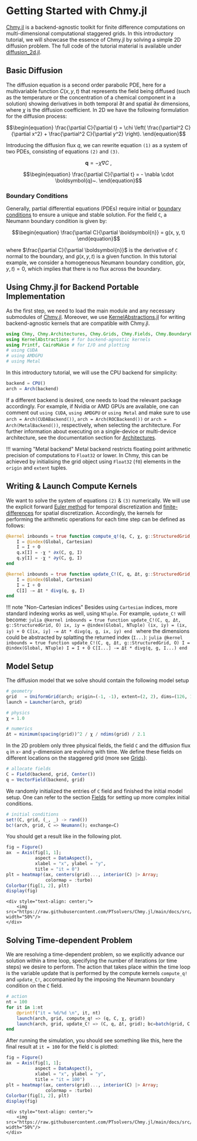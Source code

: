 # Getting Started with Chmy.jl

[Chmy.jl](https://github.com/PTsolvers/Chmy.jl) is a backend-agnostic toolkit for finite difference computations on multi-dimensional computational staggered grids. In this introductory tutorial, we will showcase the essence of Chmy.jl by solving a simple 2D diffusion problem. The full code of the tutorial material is available under [diffusion_2d.jl](https://github.com/PTsolvers/Chmy.jl/blob/main/examples/diffusion_2d.jl).

## Basic Diffusion

The diffusion equation is a second order parabolic PDE, here for a multivariable function $C(x,y,t)$ that represents the field being diffused (such as the temperature or the concentration of a chemical component in a solution) showing derivatives in both temporal $\partial t$ and spatial $\partial x$ dimensions, where $\chi$ is the diffusion coefficient. In 2D we have the following formulation for the diffusion process:

```math
\begin{equation}
\frac{\partial C}{\partial t} = \chi \left( \frac{\partial^2 C}{\partial x^2} + \frac{\partial^2 C}{\partial y^2} \right).
\end{equation}
```

Introducing the diffusion flux $q$, we can rewrite equation `(1)` as a system of two PDEs, consisting of equations `(2)` and `(3)`.

```math
\begin{equation}
\boldsymbol{q} = -\chi \nabla C~,
\end{equation}
```

```math
\begin{equation}
\frac{\partial C}{\partial t} = - \nabla \cdot \boldsymbol{q}~.
\end{equation}
```

### Boundary Conditions

Generally, partial differential equations (PDEs) require initial or [boundary conditions](./concepts/bc.md) to ensure a unique and stable solution. For the field `C`, a Neumann boundary condition is given by:

```math
\begin{equation}
\frac{\partial C}{\partial \boldsymbol{n}} = g(x, y, t)
\end{equation}
```
where $\frac{\partial C}{\partial \boldsymbol{n}}$ is the derivative of `C` normal to the boundary, and $g(x, y, t)$ is a given function. In this tutorial example, we consider a homogeneous Neumann boundary condition, $g(x, y, t) = 0$, which implies that there is no flux across the boundary.

## Using Chmy.jl for Backend Portable Implementation

As the first step, we need to load the main module and any necessary submodules of [Chmy.jl](https://github.com/PTsolvers/Chmy.jl). Moreover, we use [KernelAbstractions.jl](https://github.com/JuliaGPU/KernelAbstractions.jl) for writing backend-agnostic kernels that are compatible with Chmy.jl.

```julia
using Chmy, Chmy.Architectures, Chmy.Grids, Chmy.Fields, Chmy.BoundaryConditions, Chmy.GridOperators, Chmy.KernelLaunch
using KernelAbstractions # for backend-agnostic kernels
using Printf, CairoMakie # for I/O and plotting
# using CUDA
# using AMDGPU
# using Metal
```

In this introductory tutorial, we will use the CPU backend for simplicity:

```julia
backend = CPU()
arch = Arch(backend)
```

If a different backend is desired, one needs to load the relevant package accordingly. For example, if Nvidia or AMD GPUs are available, one can comment out `using CUDA`, `using AMDGPU` or `using Metal` and make sure to use `arch = Arch(CUDABackend())`, `arch = Arch(ROCBackend())` or `arch = Arch(MetalBackend())`, respectively, when selecting the architecture. For further information about executing on a single-device or multi-device architecture, see the documentation section for [Architectures](./concepts/architectures.md).

!!! warning "Metal backend"
    Metal backend restricts floating point arithmetic precision of computations to `Float32` or lower. In Chmy, this can be achieved by initialising the grid object using `Float32` (`f0`) elements in the `origin` and `extent` tuples.

## Writing & Launch Compute Kernels

We want to solve the system of equations `(2)` & `(3)` numerically. We will use the explicit forward [Euler method](https://en.wikipedia.org/wiki/Euler_method) for temporal discretization and [finite-differences](https://en.wikipedia.org/wiki/Finite_difference) for spatial discretization. Accordingly, the kernels for performing the arithmetic operations for each time step can be defined as follows:

```julia
@kernel inbounds = true function compute_q!(q, C, χ, g::StructuredGrid, O)
    I = @index(Global, Cartesian)
    I = I + O
    q.x[I] = -χ * ∂x(C, g, I)
    q.y[I] = -χ * ∂y(C, g, I)
end
```

```julia
@kernel inbounds = true function update_C!(C, q, Δt, g::StructuredGrid, O)
    I = @index(Global, Cartesian)
    I = I + O
    C[I] -= Δt * divg(q, g, I)
end
```

!!! note "Non-Cartesian indices"
    Besides using `Cartesian` indices, more standard indexing works as well, using `NTuple`. For example, `update_C!` will become:
    ```julia
    @kernel inbounds = true function update_C!(C, q, Δt, g::StructuredGrid, O)
        ix, iy = @index(Global, NTuple)
        (ix, iy) = (ix, iy) + O
        C[ix, iy] -= Δt * divg(q, g, ix, iy)
    end
    ```
    where the dimensions could be abstracted by splatting the returned index (`I...`):
    ```julia
    @kernel inbounds = true function update_C!(C, q, Δt, g::StructuredGrid, O)
        I = @index(Global, NTuple)
        I = I + O
        C[I...] -= Δt * divg(q, g, I...)
    end
    ```

## Model Setup

The diffusion model that we solve should contain the following model setup

```julia
# geometry
grid   = UniformGrid(arch; origin=(-1, -1), extent=(2, 2), dims=(126, 126))
launch = Launcher(arch, grid)

# physics
χ = 1.0

# numerics
Δt = minimum(spacing(grid))^2 / χ / ndims(grid) / 2.1
```

In the 2D problem only three physical fields, the field `C` and the diffusion flux `q` in `x`- and `y`-dimension are evolving with time. We define these fields on different locations on the staggered grid (more see [Grids](./concepts/grids.md)).

```julia
# allocate fields
C = Field(backend, grid, Center())
q = VectorField(backend, grid)
```

We randomly initialized the entries of `C` field and finished the initial model setup. One can refer to the section [Fields](./concepts/fields.md) for setting up more complex initial conditions.

```julia
# initial conditions
set!(C, grid, (_, _) -> rand())
bc!(arch, grid, C => Neumann(); exchange=C)
```

You should get a result like in the following plot.

```julia
fig = Figure()
ax  = Axis(fig[1, 1];
           aspect = DataAspect(),
           xlabel = "x", ylabel = "y",
           title = "it = 0")
plt = heatmap!(ax, centers(grid)..., interior(C) |> Array;
               colormap = :turbo)
Colorbar(fig[1, 2], plt)
display(fig)
```

```@raw html
<div style="text-align: center;">
    <img src="https://raw.githubusercontent.com/PTsolvers/Chmy.jl/main/docs/src/assets/field_set_ic_random.png" width="50%"/>
</div>
```

## Solving Time-dependent Problem

We are resolving a time-dependent problem, so we explicitly advance our solution within a time loop, specifying the number of iterations (or time steps) we desire to perform. The action that takes place within the time loop is the variable update that is performed by the compute kernels `compute_q!` and `update_C!`, accompanied by the imposing the Neumann boundary condition on the `C` field.

```julia
# action
nt = 100
for it in 1:nt
    @printf("it = %d/%d \n", it, nt)
    launch(arch, grid, compute_q! => (q, C, χ, grid))
    launch(arch, grid, update_C! => (C, q, Δt, grid); bc=batch(grid, C => Neumann(); exchange=C))
end
```

After running the simulation, you should see something like this, here the final result at `it = 100` for the field `C` is plotted:

```julia
fig = Figure()
ax  = Axis(fig[1, 1];
           aspect = DataAspect(),
           xlabel = "x", ylabel = "y",
           title = "it = 100")
plt = heatmap!(ax, centers(grid)..., interior(C) |> Array;
               colormap = :turbo)
Colorbar(fig[1, 2], plt)
display(fig)
```

```@raw html
<div style="text-align: center;">
    <img src="https://raw.githubusercontent.com/PTsolvers/Chmy.jl/main/docs/src/assets/diffusion_2d_it_100.png" width="50%"/>
</div>
```
